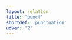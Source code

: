 ```yaml
---
layout: relation
title: 'punct'
shortdef: 'punctuation'
udver: '2'
---
```

<!-- Interlanguage links updated Út zář 29 20:32:01 CEST 2020 -->
